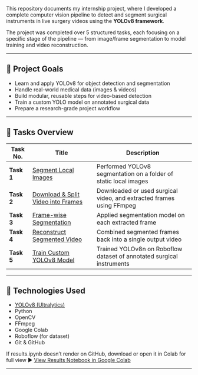 This repository documents my internship project, where I developed a complete computer vision pipeline to detect and segment surgical instruments in live surgery videos using the **YOLOv8 framework**.

The project was completed over 5 structured tasks, each focusing on a specific stage of the pipeline — from image/frame segmentation to model training and video reconstruction.

---

## 📌 Project Goals

- Learn and apply YOLOv8 for object detection and segmentation
- Handle real-world medical data (images & videos)
- Build modular, reusable steps for video-based detection
- Train a custom YOLO model on annotated surgical data
- Prepare a research-grade project workflow

---

## 🧠 Tasks Overview

| Task No. | Title                                   | Description |
|----------|-----------------------------------------|-------------|
| **Task 1** | [Segment Local Images](./Task1_Segmentation_Local_Images) | Performed YOLOv8 segmentation on a folder of static local images |
| **Task 2** | [Download & Split Video into Frames](./Task2_Video_Download_and_Frame_Split) | Downloaded or used surgical video, and extracted frames using FFmpeg |
| **Task 3** | [Frame-wise Segmentation](./Task3_Framewise_Segmentation) | Applied segmentation model on each extracted frame |
| **Task 4** | [Reconstruct Segmented Video](./Task4_Reconstruct_Segmented_Video) | Combined segmented frames back into a single output video |
| **Task 5** | [Train Custom YOLOv8 Model](./Task5_Model_Training_Surgical_Instrument_Detection) | Trained YOLOv8n on Roboflow dataset of annotated surgical instruments |

---

## 🧪 Technologies Used

- [YOLOv8 (Ultralytics)](https://github.com/ultralytics/ultralytics)
- Python
- OpenCV
- FFmpeg
- Google Colab
- Roboflow (for dataset)
- Git & GitHub

If results.ipynb doesn’t render on GitHub, download or open it in Colab for full view
▶️ [View Results Notebook in Google Colab](https://colab.research.google.com/github/YOUR_USERNAME/YOUR_REPO/blob/main/Task5_Results.ipynb)

---
